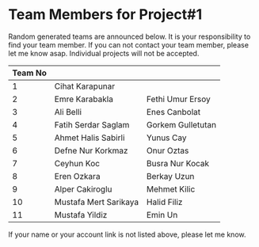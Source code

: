 ﻿# Team Members for Project#1

Random generated teams are announced below. It is your responsibility to find your team member.
If you can not contact your team member, please let me know asap. Individual projects will not be accepted.

| Team No 	|              	|                 	|
|---------	|--------------	|-----------------	|
| 1       	|    Cihat Karapunar    |
| 2       	|    Emre Karabakla| Fethi Umur Ersoy
| 3       	|    Ali Belli| Enes Canbolat
| 4       	|    Fatih Serdar Saglam| Gorkem Gulletutan
| 5       	|    Ahmet Halis Sabirli| Yunus Cay
| 6       	|    Defne Nur Korkmaz| Onur Oztas
| 7       	|    Ceyhun Koc| Busra Nur Kocak
| 8       	|    Eren Ozkara| Berkay Uzun
| 9       	|    Alper Cakiroglu| Mehmet Kilic
| 10       	|    Mustafa Mert Sarikaya| Halid Filiz
| 11      	|    Mustafa Yildiz| Emin Un

If your name or your account link is not listed above, please let me know.
